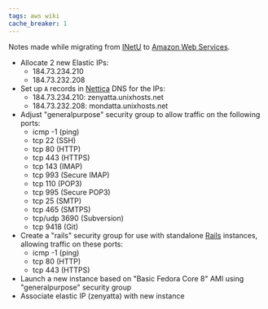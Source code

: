 ```yaml
---
tags: aws wiki
cache_breaker: 1
---
```


Notes made while migrating from [INetU](/wiki/INetU) to [Amazon Web Services](/wiki/Amazon_Web_Services).

-   Allocate 2 new Elastic IPs:
    -   184.73.234.210
    -   184.73.232.208
-   Set up `A` records in [Nettica](/wiki/Nettica) DNS for the IPs:
    -   184.73.234.210: zenyatta.unixhosts.net
    -   184.73.232.208: mondatta.unixhosts.net
-   Adjust "generalpurpose" security group to allow traffic on the following ports:
    -   icmp -1 (ping)
    -   tcp 22 (SSH)
    -   tcp 80 (HTTP)
    -   tcp 443 (HTTPS)
    -   tcp 143 (IMAP)
    -   tcp 993 (Secure IMAP)
    -   tcp 110 (POP3)
    -   tcp 995 (Secure POP3)
    -   tcp 25 (SMTP)
    -   tcp 465 (SMTPS)
    -   tcp/udp 3690 (Subversion)
    -   tcp 9418 (Git)
-   Create a "rails" security group for use with standalone [Rails](/wiki/Rails) instances, allowing traffic on these ports:
    -   icmp -1 (ping)
    -   tcp 80 (HTTP)
    -   tcp 443 (HTTPS)
-   Launch a new instance based on "Basic Fedora Core 8" AMI using "generalpurpose" security group
-   Associate elastic IP (zenyatta) with new instance
